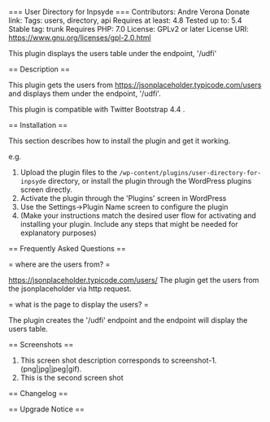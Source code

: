 === User Directory for Inpsyde ===
Contributors: Andre Verona
Donate link: 
Tags: users, directory, api
Requires at least: 4.8
Tested up to: 5.4
Stable tag: trunk
Requires PHP: 7.0
License: GPLv2 or later
License URI: https://www.gnu.org/licenses/gpl-2.0.html

This plugin displays the users table under the endpoint, '/udfi'

== Description ==

This plugin gets the users from https://jsonplaceholder.typicode.com/users and displays them under the endpoint, '/udfi'.

This plugin is compatible with Twitter Bootstrap 4.4 .


== Installation ==

This section describes how to install the plugin and get it working.

e.g.

1. Upload the plugin files to the `/wp-content/plugins/user-directory-for-inpsyde` directory, or install the plugin through the WordPress plugins screen directly.
1. Activate the plugin through the 'Plugins' screen in WordPress
1. Use the Settings->Plugin Name screen to configure the plugin
1. (Make your instructions match the desired user flow for activating and installing your plugin. Include any steps that might be needed for explanatory purposes)

== Frequently Asked Questions ==

= where are the users from? =

https://jsonplaceholder.typicode.com/users/
The plugin get the users from the jsonplaceholder via http request.

= what is the page to display the users? =

The plugin creates the '/udfi' endpoint and the endpoint will display the users table.


== Screenshots ==

1. This screen shot description corresponds to screenshot-1.(png|jpg|jpeg|gif).
2. This is the second screen shot

== Changelog ==


== Upgrade Notice ==

